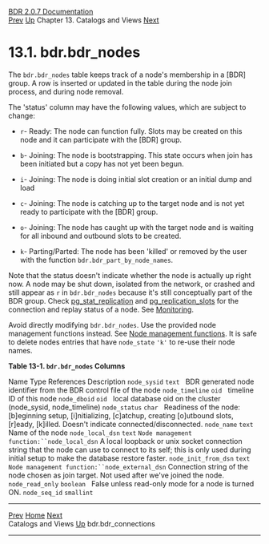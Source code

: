   [BDR 2.0.7 Documentation](README.md)                                                                                                         
  [Prev](catalogs-views.md "Catalogs and Views")   [Up](catalogs-views.md)    Chapter 13. Catalogs and Views    [Next](catalog-bdr-connections.md "bdr.bdr_connections")  


# 13.1. bdr.bdr_nodes

The `bdr.bdr_nodes` table keeps track of a node\'s membership
in a [BDR] group. A row is inserted or updated in the
table during the node join process, and during node removal.

The \'status\' column may have the following values, which are subject
to change:

-   `r`- Ready: The node can function fully. Slots may be
    created on this node and it can participate with the
    [BDR] group.

-   `b`- Joining: The node is bootstrapping. This state occurs
    when join has been initiated but a copy has not yet been begun.

-   `i`- Joining: The node is doing initial slot creation or
    an initial dump and load

-   `c`- Joining: The node is catching up to the target node
    and is not yet ready to participate with the [BDR]
    group.

-   `o`- Joining: The node has caught up with the target node
    and is waiting for all inbound and outbound slots to be created.

-   `k`- Parting/Parted: The node has been \'killed\' or
    removed by the user with the function
    `bdr.bdr_part_by_node_names`.

Note that the status doesn\'t indicate whether the node is actually up
right now. A node may be shut down, isolated from the network, or
crashed and still appear as `r` in `bdr.bdr_nodes`
because it\'s still conceptually part of the BDR group. Check
[pg_stat_replication](http://www.postgresql.org/docs/current/static/monitoring-stats.html#PG-STAT-REPLICATION-VIEW)
and
[pg_replication_slots](http://www.postgresql.org/docs/current/static/catalog-pg-replication-slots.html)
for the connection and replay status of a node. See
[Monitoring](monitoring.md).

Avoid directly modifying `bdr.bdr_nodes`. Use the provided
node management functions instead. See [Node management
functions](functions-node-mgmt.md). It is safe to delete nodes entries
that have `node_state` `'k'` to re-use their node
names.


**Table 13-1. `bdr.bdr_nodes` Columns**

  Name                                 Type                References                                                                  Description
  `node_sysid`           `text`                                                                                   BDR generated node identifier from the BDR control file of the node
  `node_timeline`        `oid`                                                                                    timeline ID of this node
  `node_dboid`           `oid`                                                                                    local database oid on the cluster (node_sysid, node_timeline)
  `node_status`          `char`                                                                                   Readiness of the node: \[b\]eginning setup, \[i\]nitializing, \[c\]atchup, creating \[o\]utbound slots, \[r\]eady, \[k\]illed. Doesn\'t indicate connected/disconnected.
  `node_name`            `text`                                                                                   Name of the node
  `node_local_dsn`       `text`       `Node management function:``node_local_dsn`      A local loopback or unix socket connection string that the node can use to connect to its self; this is only used during initial setup to make the database restore faster.
  `node_init_from_dsn`   `text`       `Node management function:``node_external_dsn`   Connection string of the node chosen as join target. Not used after we\'ve joined the node.
  `node_read_only`       `boolean`                                                                                False unless read-only mode for a node is turned ON.
  `node_seq_id`          `smallint`                                                                                



  -------------------------------------------- ------------------------------------------ -----------------------------------------------------
  [Prev](catalogs-views.md)       [Home](README.md)        [Next](catalog-bdr-connections.md)  
  Catalogs and Views                            [Up](catalogs-views.md)                                    bdr.bdr_connections
  -------------------------------------------- ------------------------------------------ -----------------------------------------------------
